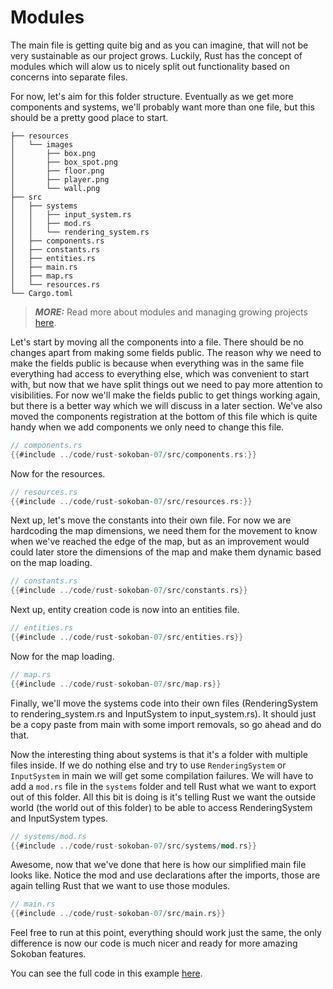 # Modules

The main file is getting quite big and as you can imagine, that will not be very sustainable as our project grows. Luckily, Rust has the concept of modules which will alow us to nicely split out functionality based on concerns into separate files.

For now, let's aim for this folder structure. Eventually as we get more components and systems, we'll probably want more than one file, but this should be a pretty good place to start.

```
├── resources
│   └── images
│       ├── box.png
│       ├── box_spot.png
│       ├── floor.png
│       ├── player.png
│       └── wall.png
├── src
│   ├── systems
│   │   ├── input_system.rs
│   │   ├── mod.rs
│   │   └── rendering_system.rs
│   ├── components.rs
│   ├── constants.rs
│   ├── entities.rs
│   ├── main.rs
│   ├── map.rs
│   └── resources.rs
└── Cargo.toml
```

> **_MORE:_**  Read more about modules and managing growing projects [here](https://doc.rust-lang.org/book/ch07-00-managing-growing-projects-with-packages-crates-and-modules.html).

Let's start by moving all the components into a file. There should be no changes apart from making some fields public. The reason why we need to make the fields public is because when everything was in the same file everything had access to everything else, which was convenient to start with, but now that we have split things out we need to pay more attention to visibilities. For now we'll make the fields public to get things working again, but there is a better way which we will discuss in a later section. We've also moved the components registration at the bottom of this file which is quite handy when we add components we only need to change this file.

```rust
// components.rs
{{#include ../code/rust-sokoban-07/src/components.rs:}}
```

Now for the resources.

```rust
// resources.rs
{{#include ../code/rust-sokoban-07/src/resources.rs:}}
```

Next up, let's move the constants into their own file. For now we are hardcoding the map dimensions, we need them for the movement to know when we've reached the edge of the map, but as an improvement would could later store the dimensions of the map and make them dynamic based on the map loading.

```rust
// constants.rs
{{#include ../code/rust-sokoban-07/src/constants.rs}}
```

Next up, entity creation code is now into an entities file.

```rust
// entities.rs
{{#include ../code/rust-sokoban-07/src/entities.rs}}
```

Now for the map loading.

```rust
// map.rs
{{#include ../code/rust-sokoban-07/src/map.rs}}
```

Finally, we'll move the systems code into their own files (RenderingSystem to rendering_system.rs and InputSystem to input_system.rs). It should just be a copy paste from main with some import removals, so go ahead and do that.

Now the interesting thing about systems is that it's a folder with multiple files inside. If we do nothing else and try to use `RenderingSystem` or `InputSystem` in main we will get some compilation failures. We will have to add a `mod.rs` file in the `systems` folder and tell Rust what we want to export out of this folder. All this bit is doing is it's telling Rust we want the outside world (the world out of this folder) to be able to access RenderingSystem and InputSystem types.


```rust
// systems/mod.rs
{{#include ../code/rust-sokoban-07/src/systems/mod.rs}}
```

Awesome, now that we've done that here is how our simplified main file looks like. Notice the mod and use declarations after the imports, those are again telling Rust that we want to use those modules.

```rust
// main.rs
{{#include ../code/rust-sokoban-07/src/main.rs}}
```

Feel free to run at this point, everything should work just the same, the only difference is now our code is much nicer and ready for more amazing Sokoban features.

You can see the full code in this example [here](https://github.com/iolivia/rust-book/tree/master/code/rust-sokoban-07).

